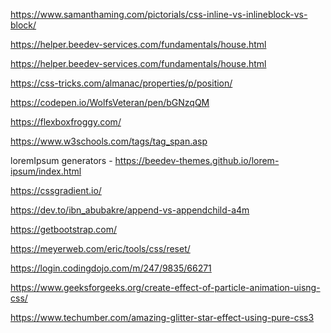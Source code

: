 https://www.samanthaming.com/pictorials/css-inline-vs-inlineblock-vs-block/

https://helper.beedev-services.com/fundamentals/house.html


https://helper.beedev-services.com/fundamentals/house.html

https://css-tricks.com/almanac/properties/p/position/

https://codepen.io/WolfsVeteran/pen/bGNzqQM

https://flexboxfroggy.com/

https://www.w3schools.com/tags/tag_span.asp

loremIpsum generators - https://beedev-themes.github.io/lorem-ipsum/index.html

https://cssgradient.io/

https://dev.to/ibn_abubakre/append-vs-appendchild-a4m

<link href="https://cdn.jsdelivr.net/npm/bootstrap@5.3.0-alpha1/dist/css/bootstrap.min.css" rel="stylesheet" integrity="sha384-GLhlTQ8iRABdZLl6O3oVMWSktQOp6b7In1Zl3/Jr59b6EGGoI1aFkw7cmDA6j6gD" crossorigin="anonymous">

https://getbootstrap.com/


https://meyerweb.com/eric/tools/css/reset/

https://login.codingdojo.com/m/247/9835/66271

https://www.geeksforgeeks.org/create-effect-of-particle-animation-uisng-css/

https://www.techumber.com/amazing-glitter-star-effect-using-pure-css3
